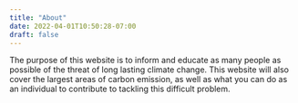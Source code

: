 ```yaml
---
title: "About"
date: 2022-04-01T10:50:28-07:00
draft: false
---
```

The purpose of this website is to inform and educate as many people as
possible of the threat of long lasting climate change. This website will
also cover the largest areas of carbon emission, as well as what you can
do as an individual to contribute to tackling this difficult problem.
